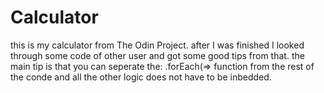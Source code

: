 # Calculator
this is my calculator from The Odin Project. after I was finished I looked through some code of other user and got some good tips from that.
the main tip is that you can seperate the: .forEach(=> function from the rest of the conde and all the other logic does not have to be inbedded.

